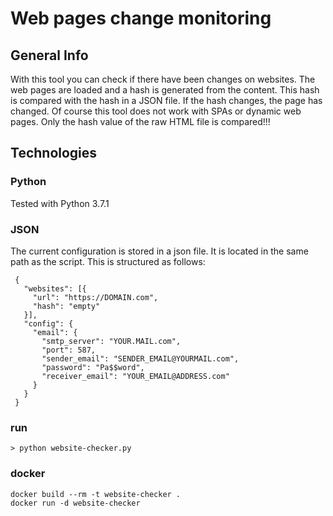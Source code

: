 # Web pages change monitoring

## General Info
With this tool you can check if there have been changes on websites. The web pages are loaded and a hash is generated from the content. This hash is compared with the hash in a JSON file. If the hash changes, the page has changed. Of course this tool does not work with SPAs or dynamic web pages. Only the hash value of the raw HTML file is compared!!!

## Technologies
### Python
Tested with Python 3.7.1

### JSON
The current configuration is stored in a json file. It is located in the same path as the script. This is structured as follows:
```
 {
   "websites": [{
     "url": "https://DOMAIN.com",
     "hash": "empty"
   }],
   "config": {
     "email": {
       "smtp_server": "YOUR.MAIL.com",
       "port": 587,
       "sender_email": "SENDER_EMAIL@YOURMAIL.com",
       "password": "Pa$$word",
       "receiver_email": "YOUR_EMAIL@ADDRESS.com"
     }
   }
 }

```

### run
```
> python website-checker.py
```

### docker
```
docker build --rm -t website-checker .
docker run -d website-checker
```